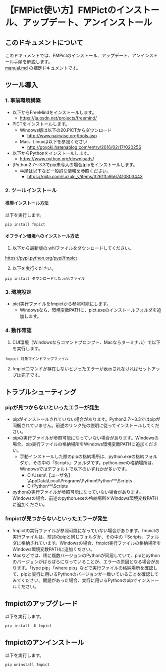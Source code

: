# 【FMPict使い方】FMPictのインストール、アップデート、アンインストール

## このドキュメントについて

このドキュメントでは、FMPictのインストール、アップデート、アンインストール手順を解説します。  
[manual.md](manual.md) の補足ドキュメントです。

## ツール導入

### 1. 事前環境構築

* 以下からFreeMindをインストールします。  
    * https://ja.osdn.net/projects/freemind/
* PICTをインストールします。
    * Windows版は以下の20.PICTからダウンロード
        * http://www.pairwise.org/tools.asp
    * Mac、Linuxは以下を参照ください
        * http://goyoki.hatenablog.com/entry/2016/02/17/020256
* 以下からPythonをインストールします。
    * https://www.python.org/downloads/
* [Python2.7〜3.3でpip未導入の場合]pipをインストールします。
    * 手順は以下など一般的な情報を参照ください。
        * https://qiita.com/suzuki_y/items/3261ffa9b67410803443

### 2. ツールインストール

#### 推奨インストール方法

以下を実行します。

```
pip install fmpict
```

#### オフライン環境へのインストール方法

1. 以下から最新版の.whlファイルをダウンロードしてください。

https://pypi.python.org/pypi/fmpict

2. 以下を実行ください。

```
pip install ダウンロードした.whlファイル
```

### 3. 環境設定

* pict実行ファイルをfmpictから参照可能にします。
    * Windowsなら、環境変数PATHに、pict.exeのインストールフォルダを追加します。

### 4. 動作確認

1. CUI環境（Windowsならコマンドプロンプト、Macならターミナル）で以下を実行します。  

```
fmpict 対象マインドマップファイル
```

2. fmpictコマンドが存在しないといったエラーが表示されなければセットアップは完了です。

## トラブルシューティング

### pipが見つからないといったエラーが発生

* pipがインストールされていない場合があります。Python2.7〜3.3ではpipが同梱されていません。前述のリンク先の説明に従ってインストールしてください。
* pipの実行ファイルが参照可能になっていない場合があります。Windowsの場合、pip実行ファイルの格納場所をWindows環境変数PATHに追加ください。
    * 手動インストールした際のpipの格納場所は、python.exeの格納フォルダか、その中の「Scripts」フォルダです。python.exeの格納場所は、Windowsではデフォルトで以下のいずれかが多いです。
        * C:\Users\【ユーザ名】\AppData\Local\Programs\Python\Python**\Scripts
        * C:\Python**\Scripts
* pythonの実行ファイルが参照可能になっていない場合があります。Windowsの場合、前述のpython.exeの格納場所をWindows環境変数PATHに追加ください。

### fmpictが見つからないといったエラーが発生

* fmpictの実行ファイルが参照可能になっていない場合があります。fmpictの実行ファイルは、前述のpipと同じフォルダか、その中の「Scripts」フォルダに格納されています。Windowsの場合、fmpict実行ファイルの格納場所をWindows環境変数PATHに追加ください。
* Macなどでは、稀に複数バージョンのPythonが同居していて、pipとpythonのバージョンがばらばらになっていることが、エラーの原因となる場合があります。「type pip」「where pip」などで実行ファイルの格納場所を確認して、pipと実行に用いるPythonのバージョンが一致いていることを確認してみてください。問題があった場合、実行に用いるPythonのpipでインストールください。

## fmpictのアップグレード

以下を実行します。

```
pip install -U fmpict
```

## fmpictのアンインストール

以下を実行します。
```
pip uninstall fmpict
```

